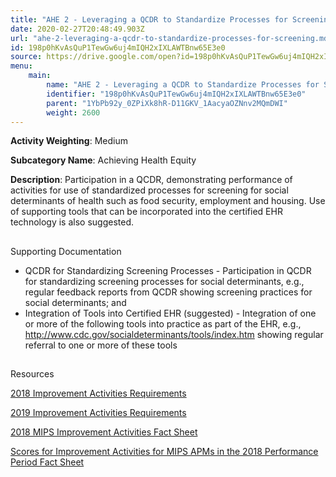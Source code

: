 ```yaml
---
title: "AHE 2 - Leveraging a QCDR to Standardize Processes for Screening"
date: 2020-02-27T20:48:49.903Z
url: "ahe-2-leveraging-a-qcdr-to-standardize-processes-for-screening.md"
id: 198p0hKvAsQuP1TewGw6uj4mIQH2xIXLAWTBnw65E3e0
source: https://drive.google.com/open?id=198p0hKvAsQuP1TewGw6uj4mIQH2xIXLAWTBnw65E3e0
menu:
    main:
        name: "AHE 2 - Leveraging a QCDR to Standardize Processes for Screening"
        identifier: "198p0hKvAsQuP1TewGw6uj4mIQH2xIXLAWTBnw65E3e0"
        parent: "1YbPb92y_0ZPiXk8hR-D11GKV_1AacyaOZNnv2MQmDWI"
        weight: 2600
---
```









**Activity Weighting**: Medium

**Subcategory Name**: Achieving Health Equity

**Description**: Participation in a QCDR, demonstrating performance of activities for use of standardized processes for screening for social determinants of health such as food security, employment and housing. Use of supporting tools that can be incorporated into the certified EHR technology is also suggested.







## 

Supporting Documentation

* QCDR for Standardizing Screening Processes - Participation in QCDR for standardizing screening processes for social determinants, e.g., regular feedback reports from QCDR showing screening practices for social determinants; and
* Integration of Tools into Certified EHR (suggested) - Integration of one or more of the following tools into practice as part of the EHR, e.g., http://www.cdc.gov/socialdeterminants/tools/index.htm showing regular referral to one or more of these tools







## 

Resources

[2018 Improvement Activities Requirements](https://qpp.cms.gov/mips/improvement-activities?py=2018)

[2019 Improvement Activities Requirements](https://qpp.cms.gov/mips/improvement-activities?py=2019)

[2018 MIPS Improvement Activities Fact Sheet](https://qpp.cms.gov/resource/2018%20MIPS%20Improvement%20Activities%20Fact%20Sheet)

[Scores for Improvement Activities for MIPS APMs in the 2018 Performance Period Fact Sheet](https://qpp.cms.gov/resource/2018%20MIPS%20APMs%20improvement%20Activities%20scores%20fact%20sheet)

